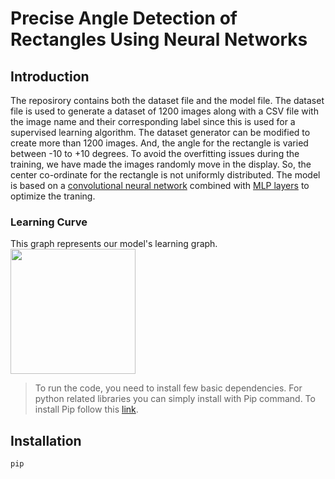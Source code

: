 # Precise Angle Detection of Rectangles Using Neural Networks
## Introduction
The reposirory contains both the dataset file and the model file. The dataset file is used to generate a dataset of 1200 images along with a CSV file with the image name and their corresponding label since this is used for a supervised learning algorithm. The dataset generator can be modified to create more than 1200 images. And, the angle for the rectangle is varied between -10 to +10 degrees. To avoid the overfitting issues during the training, we have made the images randomly move in the display. So, the center co-ordinate for the rectangle is not uniformly distributed. The model is based on a [convolutional neural network](https://en.wikipedia.org/wiki/Convolutional_neural_network) combined with [MLP layers](https://en.wikipedia.org/wiki/Multilayer_perceptron) to optimize the traning.

### Learning Curve
This graph represents our model's learning graph.
<img src="https://github.com/rabiaf183/precise-angle-detection-using-NeuralNetworks/assets/58448531/e3c9be81-b874-47f5-bd7c-56ee1f269d8e " width="200">


> To run the code, you need to install few basic dependencies.
For python related libraries you can simply install with Pip command.
To install Pip follow this [link](https://pip.pypa.io/en/stable/installation/).
## Installation
```
pip 
```

